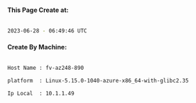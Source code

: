 
   
#### This Page Create at:

```bash

2023-06-28 - 06:49:46 UTC

```

#### Create By Machine:

```bash

Host Name : fv-az248-890

platform  : Linux-5.15.0-1040-azure-x86_64-with-glibc2.35

Ip Local  : 10.1.1.49

```

